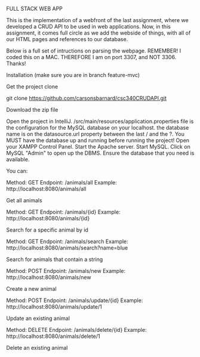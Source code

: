 FULL STACK WEB APP

This is the implementation of a webfront of the last assignment, where we developed a CRUD API to be used in web applications. Now, in this assignment,
it comes full circle as we add the webside of things, with all of our HTML pages and references to our database.

Below is a full set of intructions on parsing the webpage. REMEMBER! I coded this on a MAC. THEREFORE I am on port 3307, and NOT 3306. Thanks!

Installation (make sure you are in branch feature-mvc)

Get the project
clone

git clone https://github.com/carsonsbarnard/csc340CRUDAPI.git

Download the zip file

Open the project in IntelliJ.
/src/main/resources/application.properties file is the configuration for the MySQL database on your localhost.
the database name is on the datasource.url property between the last / and the ?.
You MUST have the database up and running before running the project!
Open your XAMPP Control Panel.
Start the Apache server.
Start MySQL.
Click on MySQL "Admin" to open up the DBMS.
Ensure the database that you need is available.

You can:

Method: GET
Endpoint: /animals/all
Example: http://localhost:8080/animals/all

Get all animals

Method: GET
Endpoint: /animals/{id}
Example: http://localhost:8080/animals/{id}

Search for a specific animal by id

Method: GET
Endpoint: /animals/search
Example: http://localhost:8080/animals/search?name=blue

Search for animals that contain a string

Method: POST
Endpoint: /animals/new
Example: http://localhost:8080/animals/new

Create a new animal

Method: POST
Endpoint: /animals/update/{id}
Example: http://localhost:8080/animals/update/1

Update an existing animal

Method: DELETE
Endpoint: /animals/delete/{id}
Example: http://localhost:8080/animals/delete/1

Delete an existing animal
